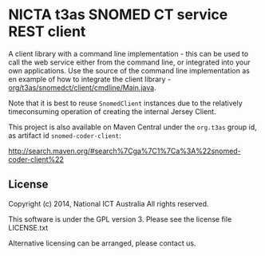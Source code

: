 # NICTA t3as SNOMED CT service REST client

A client library with a command line implementation - this can be used to call the web service either from the command line, or integrated into your own applications. Use the source of the command line implementation as en example of how to integrate the client library - [org/t3as/snomedct/client/cmdline/Main.java](src/main/java/org/t3as/snomedct/client/cmdline/Main.java).

Note that it is best to reuse `SnomedClient` instances due to the relatively timeconsuming operation of creating the internal Jersey Client.
 
This project is also available on Maven Central under the `org.t3as` group id, as artifact id `snomed-coder-client`:

<http://search.maven.org/#search%7Cga%7C1%7Ca%3A%22snomed-coder-client%22>

## License

Copyright (c) 2014, National ICT Australia
All rights reserved.

This software is under the GPL version 3.
Please see the license file LICENSE.txt

Alternative licensing can be arranged, please contact us.

